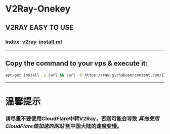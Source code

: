 # V2Ray-Onekey
## V2RAY EASY TO USE
### Index: [v2ray-install.ml](https://www.v2ray-install.ml)
- - -
## Copy the command to your vps & execute it:
```bash
apt-get install -y curl && curl -O https://raw.githubusercontent.com/1715173329/v2ray-onekey/master/v2ray-go.sh && bash v2ray-go.sh
```
- - -
# 温馨提示
### 请尽量不要使用CloudFlare中转V2Ray，否则可能会导致 ***其他使用CloudFlare做加速的网站*** 到中国大陆的速度变慢。
